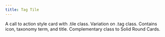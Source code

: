 ```yaml
---
title: Tag Tile
---
```

A call to action style card with .tile class. Variation on .tag class. Contains icon, taxonomy term, and title. Complementary class to Solid Round Cards.
